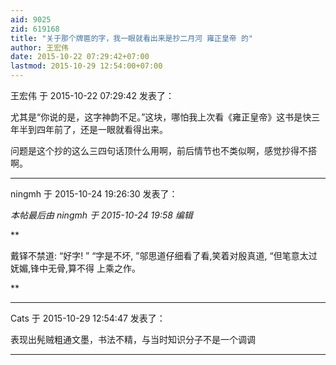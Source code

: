 ```yaml
---
aid: 9025
zid: 619168
title: "关于那个牌匾的字，我一眼就看出来是抄二月河 雍正皇帝 的"
author: 王宏伟
date: 2015-10-22 07:29:42+07:00
lastmod: 2015-10-29 12:54:00+07:00
---
```


王宏伟 于 2015-10-22 07:29:42 发表了：

尤其是“你说的是，这字神韵不足。”这块，哪怕我上次看《雍正皇帝》这书是快三年半到四年前了，还是一眼就看得出来。

问题是这个抄的这么三四句话顶什么用啊，前后情节也不类似啊，感觉抄得不搭啊。

---

ningmh 于 2015-10-24 19:26:30 发表了：

_本帖最后由 ningmh 于 2015-10-24 19:58 编辑_

\*\*

戴铎不禁道: “好字! ” “字是不坏, ”邬思道仔细看了看,笑着对殷真道, “但笔意太过妩媚,锋中无骨,算不得 上乘之作。

\*\*

---

Cats 于 2015-10-29 12:54:47 发表了：

表现出髡贼粗通文墨，书法不精，与当时知识分子不是一个调调

---
